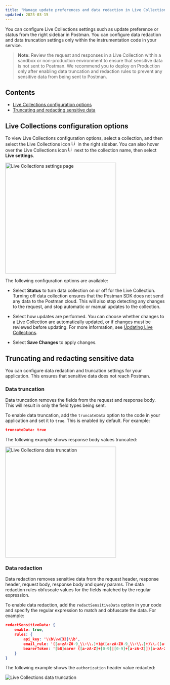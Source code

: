 ```yaml
---
title: "Manage update preferences and data redaction in Live Collections"
updated: 2023-03-15
---
```


You can configure Live Collections settings such as update preference or status from the right sidebar in Postman. You can configure data redaction and data truncation settings only within the instrumentation code in your service.

> **Note:** Review the request and responses in a Live Collection within a sandbox or non-production environment to ensure that sensitive data is not sent to Postman. We recommend you to deploy on Production only after enabling data truncation and redaction rules to prevent any sensitive data from being sent to Postman.

## Contents

* [Live Collections configuration options](#live-collections-configuration-options)
* [Truncating and redacting sensitive data](#truncating-and-redacting-sensitive-data)

## Live Collections configuration options

To view Live Collections configuration options, select a collection, and then select the Live Collections icon <img alt="Live collections icon" src="https://assets.postman.com/postman-docs/v10/icon-live-collections.jpg#icon" width="16px"> in the right sidebar. You can also hover over the Live Collections icon <img alt="Live collections icon" src="https://assets.postman.com/postman-docs/v10/icon-live-collections.jpg#icon" width="16px"> next to the collection name, then select **Live settings**.

<img alt="Live Collections settings page" src="https://assets.postman.com/postman-docs/v10/live-collections-settings-page.jpg" width="350px">

The following configuration options are available:

* Select **Status** to turn data collection on or off for the Live Collection. Turning off data collection ensures that the Postman SDK does not send any data to the Postman cloud. This will also stop detecting any changes to the request, and stop automatic or manual updates to the collection.

* Select how updates are performed. You can choose whether changes to a Live Collection are automatically updated, or if changes must be reviewed before updating. For more information, see [Updating Live Collections](/docs/collections/live-collections/update-live-collections/).
* Select **Save Changes** to apply changes.

## Truncating and redacting sensitive data

You can configure data redaction and truncation settings for your application. This ensures that sensitive data does not reach Postman.

### Data truncation

Data truncation removes the fields from the request and response body. This will result in only the field types being sent.

To enable data truncation, add the `truncateData` option to the code in your application and set it to `true`. This is enabled by default. For example:

```json
truncateData: true
```

The following example shows response body values truncated:

<img alt="Live Collections data truncation" src="https://assets.postman.com/postman-docs/v10/live-collections-data-truncation.jpg" width="350px">

### Data redaction

Data redaction removes sensitive data from the request header, response header, request body, response body and query params. The data redaction rules obfuscate values for the fields matched by the regular expression.

To enable data redaction, add the `redactSensitiveData` option in your code and specify the regular expression to match and obfuscate the data. For example:

```json
redactSensitiveData: {
	enable: true,
	rules: {
		api_key: '\\b\\w{32}\\b',
		email_rule: '([a-zA-Z0-9_\\-\\.]+)@([a-zA-Z0-9_\\-\\.]+)\\.([a-zA-Z]{2,5})',
		bearerToken: '[bB]earer ([a-zA-Z]+[0-9]|[0-9]+[a-zA-Z]])[a-zA-Z0-9/+_.-]{15,1000}(?![a-zA-Z0-9/+.-])',
	}
}
```

The following example shows the `authorization` header value redacted:

<img alt="Live Collections data truncation" src="https://assets.postman.com/postman-docs/v10/live-collection-data-redaction-example.jpg" />
